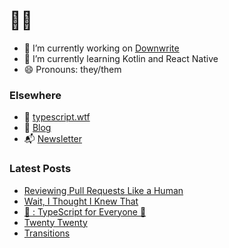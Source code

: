 # 🧑‍💻

- 🔭 I’m currently working on [Downwrite](https://github.com/charliewilco/downwrite)
- 🌱 I’m currently learning Kotlin and React Native
- 😄 Pronouns: they/them

### Elsewhere

- 🤖 [typescript.wtf](https://typescript.wtf/)
- 📝 [Blog](https://charliewil.co/)
- 📬 [Newsletter](https://buttondown.email/charliewilco/)


### Latest Posts

<!--START_SECTION:feed-->
* [Reviewing Pull Requests Like a Human](https:&#x2F;&#x2F;charliewil.co&#x2F;writing&#x2F;pull-requests)
* [Wait, I Thought I Knew That](https:&#x2F;&#x2F;charliewil.co&#x2F;writing&#x2F;wait-i-thought-i-knew-that)
* [📩 : TypeScript for Everyone 🚀](https:&#x2F;&#x2F;charliewil.co&#x2F;newsletters&#x2F;typescript-for-everyone)
* [Twenty Twenty](https:&#x2F;&#x2F;charliewil.co&#x2F;writing&#x2F;twenty-twenty)
* [Transitions](https:&#x2F;&#x2F;charliewil.co&#x2F;writing&#x2F;transitions)
<!--END_SECTION:feed-->
